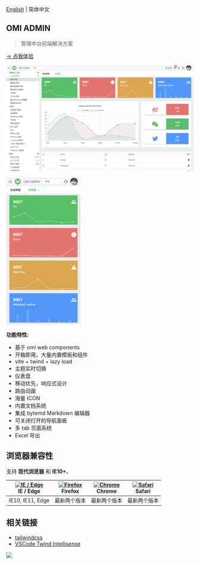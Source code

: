 [English](./README.md) | 简体中文 

## OMI ADMIN

> 管理中台前端解决方案

[→ 点我体验](https://tencent.github.io/omi/packages/admin/dist/index.html)

![](../../assets/admin-pc.png)

<img src="../../assets/admin-mb.png" width="200">

**功能特性:**

* 基于 omi web components
* 开箱即用，大量内置模板和组件
* vite + twind + lazy load
* 主题实时切换
* 仪表盘
* 移动优先，响应式设计
* 路由动画
* 海量 ICON 
* 内置文档系统
* 集成 bytemd Markdown 编辑器
* 可关闭打开的导航面板
* 多 tab 页面系统
* Excel 导出


## 浏览器兼容性

支持 **现代浏览器** 和 **IE10+**。

| [<img src="https://raw.githubusercontent.com/alrra/browser-logos/master/src/edge/edge_48x48.png" alt="IE / Edge" width="24px" height="24px" />](https://godban.github.io/browsers-support-badges/)</br>IE / Edge | [<img src="https://raw.githubusercontent.com/alrra/browser-logos/master/src/firefox/firefox_48x48.png" alt="Firefox" width="24px" height="24px" />](https://godban.github.io/browsers-support-badges/)</br>Firefox | [<img src="https://raw.githubusercontent.com/alrra/browser-logos/master/src/chrome/chrome_48x48.png" alt="Chrome" width="24px" height="24px" />](https://godban.github.io/browsers-support-badges/)</br>Chrome | [<img src="https://raw.githubusercontent.com/alrra/browser-logos/master/src/safari/safari_48x48.png" alt="Safari" width="24px" height="24px" />](https://godban.github.io/browsers-support-badges/)</br>Safari |
| --------- | --------- | --------- | --------- |
| IE10, IE11, Edge | 最新两个版本 | 最新两个版本| 最新两个版本 |

## 相关链接

* [tailwindcss](https://tailwindcss.com/docs/container)
* [VSCode Twind Intellisense](https://marketplace.visualstudio.com/items?itemName=sastan.twind-intellisense)

![](https://raw.githubusercontent.com/tw-in-js/vscode-twind-intellisense/main/assets/demo.gif)

